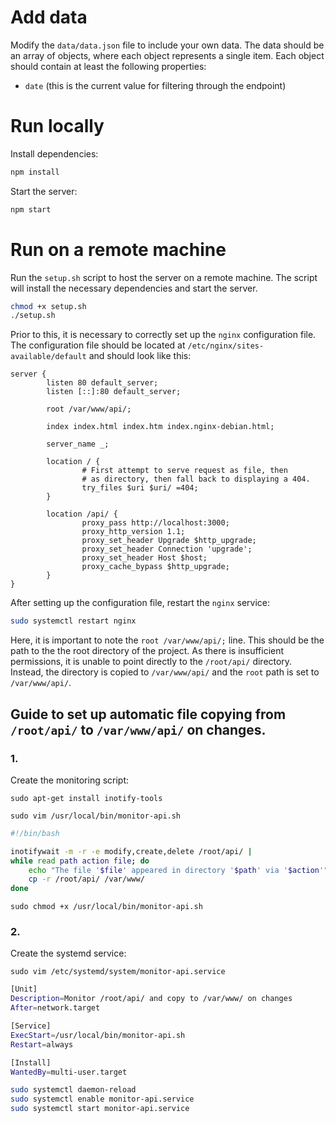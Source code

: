 # Add data

Modify the `data/data.json` file to include your own data. The data should be an array of objects, where each object represents a single item. Each object should contain at least the following properties:

* `date` (this is the current value for filtering through the endpoint)

# Run locally

Install dependencies:

```bash
npm install
```

Start the server:

```bash
npm start
```

# Run on a remote machine

Run the `setup.sh` script to host the server on a remote machine. The script will install the necessary dependencies and start the server.

```bash
chmod +x setup.sh
./setup.sh
```

Prior to this, it is necessary to correctly set up the `nginx` configuration file. The configuration file should be located at `/etc/nginx/sites-available/default` and should look like this:

```nginx
server {
        listen 80 default_server;
        listen [::]:80 default_server;

        root /var/www/api/;

        index index.html index.htm index.nginx-debian.html;

        server_name _;

        location / {
                # First attempt to serve request as file, then
                # as directory, then fall back to displaying a 404.
                try_files $uri $uri/ =404;
        }

        location /api/ {
                proxy_pass http://localhost:3000;
                proxy_http_version 1.1;
                proxy_set_header Upgrade $http_upgrade;
                proxy_set_header Connection 'upgrade';
                proxy_set_header Host $host;
                proxy_cache_bypass $http_upgrade;
        }
}
```

After setting up the configuration file, restart the `nginx` service:

```bash
sudo systemctl restart nginx
```

Here, it is important to note the `root /var/www/api/;` line. This should be the path to the the root directory of the project. As there is insufficient permissions, it is unable to point directly to the `/root/api/` directory. Instead, the directory is copied to `/var/www/api/` and the `root` path is set to `/var/www/api/`.

## Guide to set up automatic file copying from `/root/api/` to `/var/www/api/` on changes.

### 1.

Create the monitoring script:

`sudo apt-get install inotify-tools`

`sudo vim /usr/local/bin/monitor-api.sh`

```sh
#!/bin/bash

inotifywait -m -r -e modify,create,delete /root/api/ |
while read path action file; do
    echo "The file '$file' appeared in directory '$path' via '$action'"
    cp -r /root/api/ /var/www/
done
```

`sudo chmod +x /usr/local/bin/monitor-api.sh`

### 2.

Create the systemd service:

`sudo vim /etc/systemd/system/monitor-api.service`

```sh
[Unit]
Description=Monitor /root/api/ and copy to /var/www/ on changes
After=network.target

[Service]
ExecStart=/usr/local/bin/monitor-api.sh
Restart=always

[Install]
WantedBy=multi-user.target
```

```sh
sudo systemctl daemon-reload
sudo systemctl enable monitor-api.service
sudo systemctl start monitor-api.service
```
